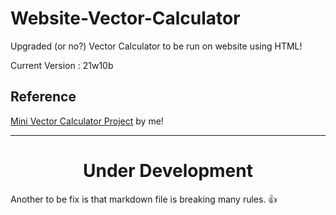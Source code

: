 # Website-Vector-Calculator

Upgraded (or no?) Vector Calculator to be run on website using HTML!

Current Version : 21w10b

## Reference

<a href = "https://github.com/Leomotors/Mini-Vector-Calculator">Mini Vector Calculator Project</a> by me!

<hr>

<h1 align="center"><b>Under Development</b></h1>

Another to be fix is that markdown file is breaking many rules. 👍